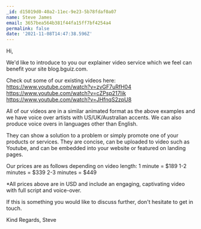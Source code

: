 ```yaml
---
_id: d15019d0-40a2-11ec-9e23-5b78fdaf0a07
name: Steve James
email: 3657bea564b381f44fa15ff7bf4254a4
permalink: false
date: '2021-11-08T14:47:38.596Z'
---
```

Hi,

We'd like to introduce to you our explainer video service which we feel can benefit your site blog.bguiz.com.

Check out some of our existing videos here:
https://www.youtube.com/watch?v=zvGF7uRfH04
https://www.youtube.com/watch?v=cZPsp217Iik
https://www.youtube.com/watch?v=JHfnqS2zpU8

All of our videos are in a similar animated format as the above examples and we have voice over artists with US/UK/Australian accents.
We can also produce voice overs in languages other than English.

They can show a solution to a problem or simply promote one of your products or services. They are concise, can be uploaded to video such as Youtube, and can be embedded into your website or featured on landing pages.

Our prices are as follows depending on video length:
1 minute = $189
1-2 minutes = $339
2-3 minutes = $449

*All prices above are in USD and include an engaging, captivating video with full script and voice-over.

If this is something you would like to discuss further, don't hesitate to get in touch.

Kind Regards,
Steve
